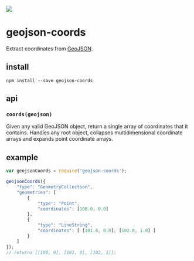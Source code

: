 ![](http://img.shields.io/travis/mapbox/geojson-coords.svg?style=flat)

# geojson-coords

Extract coordinates from [GeoJSON](http://geojson.org/).

## install

    npm install --save geojson-coords

## api

### `coords(geojson)`

Given any valid GeoJSON object, return a single array of coordinates that
it contains. Handles any root object, collapses multidimensional coordinate arrays
and expands point coordinate arrays.

## example

```js
var geojsonCoords = require('geojson-coords');

geojsonCoords({
    "type": "GeometryCollection",
    "geometries": [
        {
            "type": "Point",
            "coordinates": [100.0, 0.0]
        },
        {
            "type": "LineString",
            "coordinates": [ [101.0, 0.0], [102.0, 1.0] ]
        }
    ]
});
// returns [[100, 0], [101, 0], [102, 1]];
